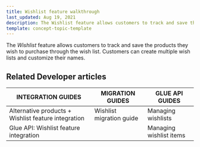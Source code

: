 ```yaml
---
title: Wishlist feature walkthrough
last_updated: Aug 19, 2021
description: The Wishlist feature allows customers to track and save the products they wish to purchase through the wish list
template: concept-topic-template
---
```


The _Wishlist_ feature allows customers to track and save the products they wish to purchase through the wish list. Customers can create multiple wish lists and customize their names.

<!--
To learn more about the feature and to find out how end users use it, see [Wishlist feature overview](https://documentation.spryker.com/docs/wishlist-feature-overview) for business users.
-->

## Related Developer articles

|INTEGRATION GUIDES  | MIGRATION GUIDES | GLUE API GUIDES  |
|---------|---------|---------|
| Alternative products + Wishlist feature integration  | Wishlist migration guide | Managing wishlists  |
| Glue API: Wishlist feature integration  |   | Managing wishlist items  |
